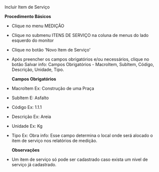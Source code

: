 Incluir Item de Serviço

  <b>Procedimento Básicos</b>
  
* Clique no menu MEDIÇÃO
* Clique no submenu ITENS DE SERVIÇO na coluna de menus do lado esquerdo do monitor
* Clique no botão 'Novo Item de Serviço'
* Após preencher os campos obrigatórios e/ou necessários, clique no botão Salvar
  info: Campos Obrigatórios - MacroItem, SubItem, Código, Descrição, Unidade, Tipo.

  <b>Campos Obrigatórios</b>
  
* MacroItem
  Ex: Construção de uma Praça

* SubItem
  E: Asfalto

* Código
  Ex: 1.1.1

* Descrição
  Ex: Areia

* Unidade
  Ex: Kg

* Tipo
  Ex: Obra
  info: Esse campo determina o local onde será alocado o item de serviço nos relatórios de medição.

  <b>Observações</b>
  
* Um item de serviço só pode ser cadastrado caso exista um nivel de serviço já cadastrado.